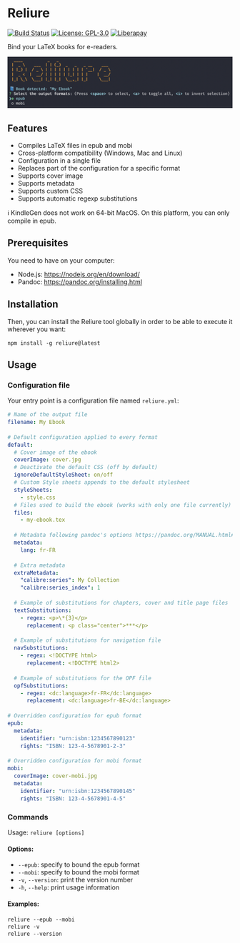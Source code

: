# Reliure

[![Build Status](https://github.com/GreatWizard/reliure/workflows/test/badge.svg)](https://github.com/GreatWizard/reliure/actions?query=workflow%3Atest)
[![License: GPL-3.0](https://img.shields.io/github/license/GreatWizard/reliure)](https://github.com/GreatWizard/reliure/blob/master/LICENSE.md)
[![Liberapay](http://img.shields.io/liberapay/patrons/GreatWizard.svg?logo=liberapay)](https://liberapay.com/GreatWizard/)

Bind your LaTeX books for e-readers.

![Screenshot of Reliure running in a terminal](reliure-screenshot.png)

## Features

- Compiles LaTeX files in epub and mobi
- Cross-platform compatibility (Windows, Mac and Linux)
- Configuration in a single file
- Replaces part of the configuration for a specific format
- Supports cover image
- Supports metadata
- Supports custom CSS
- Supports automatic regexp substitutions

ℹ️ KindleGen does not work on 64-bit MacOS. On this platform, you can only compile in epub.

## Prerequisites

You need to have on your computer:

- Node.js: https://nodejs.org/en/download/
- Pandoc: https://pandoc.org/installing.html

## Installation

Then, you can install the Reliure tool globally in order to be able to execute it wherever you want:

```shell
npm install -g reliure@latest
```

## Usage

### Configuration file

Your entry point is a configuration file named `reliure.yml`:

```yaml
# Name of the output file
filename: My Ebook

# Default configuration applied to every format
default:
  # Cover image of the ebook
  coverImage: cover.jpg
  # Deactivate the default CSS (off by default)
  ignoreDefaultStyleSheet: on/off
  # Custom Style sheets appends to the default stylesheet
  styleSheets:
    - style.css
  # Files used to build the ebook (works with only one file currently)
  files:
    - my-ebook.tex

  # Metadata following pandoc's options https://pandoc.org/MANUAL.html#epub-metadata
  metadata:
    lang: fr-FR
  
  # Extra metadata
  extraMetadata:
    "calibre:series": My Collection
    "calibre:series_index": 1

  # Example of substitutions for chapters, cover and title page files
  textSubstitutions:
    - regex: <p>\*{3}</p>
      replacement: <p class="center">***</p>

  # Example of substitutions for navigation file
  navSubstitutions:
    - regex: <!DOCTYPE html>
      replacement: <!DOCTYPE html2>

  # Example of substitutions for the OPF file
  opfSubstitutions:
    - regex: <dc:language>fr-FR</dc:language>
      replacement: <dc:language>fr-BE</dc:language>

# Overridden configuration for epub format
epub:
  metadata:
    identifier: "urn:isbn:1234567890123"
    rights: "ISBN: 123-4-5678901-2-3"

# Overridden configuration for mobi format
mobi:
  coverImage: cover-mobi.jpg
  metadata:
    identifier: "urn:isbn:1234567890145"
    rights: "ISBN: 123-4-5678901-4-5"
```

### Commands

Usage: `reliure [options]`

#### Options:

- `--epub`: specify to bound the epub format
- `--mobi`: specify to bound the mobi format
- `-v`, `--version`: print the version number
- `-h`, `--help`: print usage information

#### Examples:

```shell
reliure --epub --mobi
reliure -v
reliure --version
```
